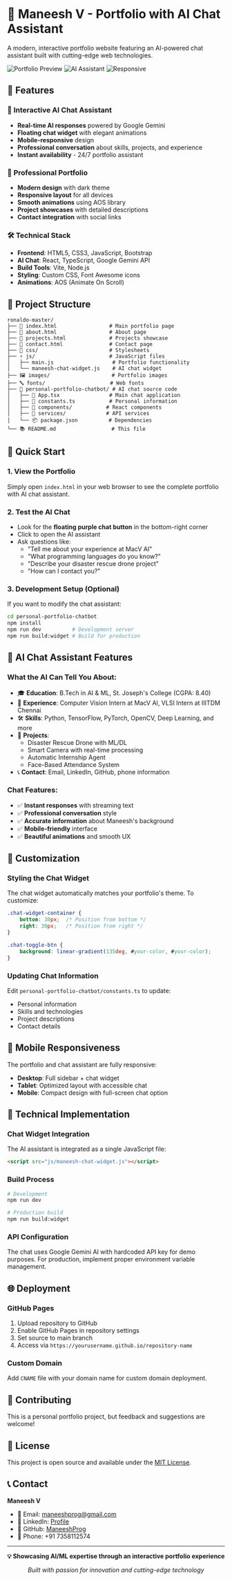 # 🚀 Maneesh V - Portfolio with AI Chat Assistant

A modern, interactive portfolio website featuring an AI-powered chat assistant built with cutting-edge web technologies.

![Portfolio Preview](https://img.shields.io/badge/Portfolio-Live-brightgreen)
![AI Assistant](https://img.shields.io/badge/AI-Powered-blue)
![Responsive](https://img.shields.io/badge/Mobile-Responsive-orange)

## 🌟 Features

### 🎯 **Interactive AI Chat Assistant**
- **Real-time AI responses** powered by Google Gemini
- **Floating chat widget** with elegant animations
- **Mobile-responsive** design
- **Professional conversation** about skills, projects, and experience
- **Instant availability** - 24/7 portfolio assistant

### 💼 **Professional Portfolio**
- **Modern design** with dark theme
- **Responsive layout** for all devices
- **Smooth animations** using AOS library
- **Project showcases** with detailed descriptions
- **Contact integration** with social links

### 🛠 **Technical Stack**
- **Frontend**: HTML5, CSS3, JavaScript, Bootstrap
- **AI Chat**: React, TypeScript, Google Gemini API
- **Build Tools**: Vite, Node.js
- **Styling**: Custom CSS, Font Awesome icons
- **Animations**: AOS (Animate On Scroll)

## 📂 Project Structure

```
ronaldo-master/
├── 📄 index.html                 # Main portfolio page
├── 📄 about.html                 # About page
├── 📄 projects.html              # Projects showcase
├── 📄 contact.html               # Contact page
├── 🎨 css/                       # Stylesheets
├── ⚡ js/                        # JavaScript files
│   ├── main.js                   # Portfolio functionality
│   └── maneesh-chat-widget.js    # AI chat widget
├── 🖼️ images/                    # Portfolio images
├── 🔤 fonts/                     # Web fonts
├── 🤖 personal-portfolio-chatbot/ # AI chat source code
│   ├── 📄 App.tsx                # Main chat application
│   ├── 📄 constants.ts           # Personal information
│   ├── 🧩 components/           # React components
│   ├── 🔧 services/             # API services
│   └── 📦 package.json          # Dependencies
└── 📚 README.md                  # This file
```

## 🚀 Quick Start

### 1. **View the Portfolio**
Simply open `index.html` in your web browser to see the complete portfolio with AI chat assistant.

### 2. **Test the AI Chat**
- Look for the **floating purple chat button** in the bottom-right corner
- Click to open the AI assistant
- Ask questions like:
  - "Tell me about your experience at MacV AI"
  - "What programming languages do you know?"
  - "Describe your disaster rescue drone project"
  - "How can I contact you?"

### 3. **Development Setup** (Optional)
If you want to modify the chat assistant:

```bash
cd personal-portfolio-chatbot
npm install
npm run dev          # Development server
npm run build:widget # Build for production
```

## 🤖 AI Chat Assistant Features

### **What the AI Can Tell You About:**
- 🎓 **Education**: B.Tech in AI & ML, St. Joseph's College (CGPA: 8.40)
- 💼 **Experience**: Computer Vision Intern at MacV AI, VLSI Intern at IIITDM Chennai
- 🛠️ **Skills**: Python, TensorFlow, PyTorch, OpenCV, Deep Learning, and more
- 🚀 **Projects**: 
  - Disaster Rescue Drone with ML/DL
  - Smart Camera with real-time processing
  - Automatic Internship Agent
  - Face-Based Attendance System
- 📞 **Contact**: Email, LinkedIn, GitHub, phone information

### **Chat Features:**
- ✅ **Instant responses** with streaming text
- ✅ **Professional conversation** style
- ✅ **Accurate information** about Maneesh's background
- ✅ **Mobile-friendly** interface
- ✅ **Beautiful animations** and smooth UX

## 🎨 Customization

### **Styling the Chat Widget**
The chat widget automatically matches your portfolio's theme. To customize:

```css
.chat-widget-container {
    bottom: 30px;  /* Position from bottom */
    right: 30px;   /* Position from right */
}

.chat-toggle-btn {
    background: linear-gradient(135deg, #your-color, #your-color);
}
```

### **Updating Chat Information**
Edit `personal-portfolio-chatbot/constants.ts` to update:
- Personal information
- Skills and technologies
- Project descriptions
- Contact details

## 📱 Mobile Responsiveness

The portfolio and chat assistant are fully responsive:
- **Desktop**: Full sidebar + chat widget
- **Tablet**: Optimized layout with accessible chat
- **Mobile**: Compact design with full-screen chat option

## 🔧 Technical Implementation

### **Chat Widget Integration**
The AI assistant is integrated as a single JavaScript file:
```html
<script src="js/maneesh-chat-widget.js"></script>
```

### **Build Process**
```bash
# Development
npm run dev

# Production build
npm run build:widget
```

### **API Configuration**
The chat uses Google Gemini AI with hardcoded API key for demo purposes. For production, implement proper environment variable management.

## 🌐 Deployment

### **GitHub Pages**
1. Upload repository to GitHub
2. Enable GitHub Pages in repository settings
3. Set source to main branch
4. Access via `https://yourusername.github.io/repository-name`

### **Custom Domain**
Add `CNAME` file with your domain name for custom domain deployment.

## 🤝 Contributing

This is a personal portfolio project, but feedback and suggestions are welcome!

## 📄 License

This project is open source and available under the [MIT License](LICENSE).

## 📞 Contact

**Maneesh V**
- 📧 Email: maneeshprog@gmail.com
- 💼 LinkedIn: [Profile](https://www.linkedin.com/in/maneesh-v-5a2303256)
- 🐙 GitHub: [ManeeshProg](https://github.com/ManeeshProg)
- 📱 Phone: +91 7358112574

---

<div align="center">

**💡 Showcasing AI/ML expertise through an interactive portfolio experience**

*Built with passion for innovation and cutting-edge technology*

</div>